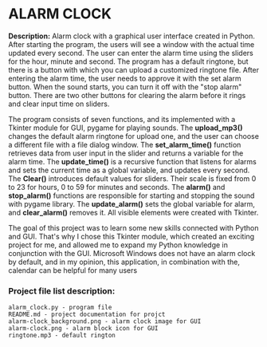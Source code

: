 # **ALARM CLOCK**

**Description:**
Alarm clock with a graphical user interface created in Python. After starting the program, the users will see a window with the actual time updated every second. The user can enter the alarm time using the sliders for the hour, minute and second. The program has a default ringtone, but there is a button with which you can upload a customized ringtone file. After entering the alarm time, the user needs to approve it with the set alarm button. When the sound starts, you can turn it off with the "stop alarm" button. There are two other buttons for clearing the alarm before it rings and clear input time on sliders.

The program consists of seven functions, and its implemented with a Tkinter module for GUI, pygame for playing sounds. The **upload_mp3()** changes the default alarm ringtone for upload one, and the user can choose a different file with a file dialog window. The **set_alarm_time()** function retrieves data from user input in the slider and returns a variable for the alarm time. The **update_time()** is a recursive function that listens for alarms and sets the current time as a global variable, and updates every second. The **Clear()** introduces default values ​​for sliders. Their scale is fixed from 0 to 23 for hours, 0 to 59 for minutes and seconds. The **alarm()** and **stop_alarm()** functions are responsible for starting and stopping the sound with pygame library. The **update_alarm()** sets the global variable for alarm, and **clear_alarm()** removes it. All visible elements were created with Tkinter.

The goal of this project was to learn some new skills connected with Python and GUI. That's why I chose this Tkinter module, which created an exciting project for me, and allowed me to expand my Python knowledge in conjunction with the GUI. Microsoft Windows does not have an alarm clock by default, and in my opinion, this application, in combination with the, calendar can be helpful for many users


### Project file list description:

    alarm_clock.py - program file
    README.md - project documentation for projct
    alarm-clock_background.png - alarm clock image for GUI
    alarm-clock.png - alarm block icon for GUI
    ringtone.mp3 - default rington
